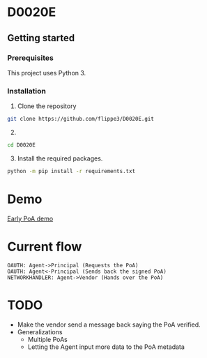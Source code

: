 # D0020E

## Getting started

### Prerequisites
This project uses Python 3.

### Installation
1. Clone the repository
```sh
git clone https://github.com/flippe3/D0020E.git
  ```
2.
```sh
cd D0020E
  ```
3. Install the required packages. 
```sh
python -m pip install -r requirements.txt
  ```
# Demo
[Early PoA demo](https://i.imgur.com/nCyyo16.mp4)
# Current flow
```
OAUTH: Agent->Principal (Requests the PoA)
OAUTH: Agent<-Principal (Sends back the signed PoA)
NETWORKHANDLER: Agent->Vendor (Hands over the PoA)
```

# TODO
* Make the vendor send a message back saying the PoA verified.
* Generalizations
  * Multiple PoAs
  * Letting the Agent input more data to the PoA metadata
